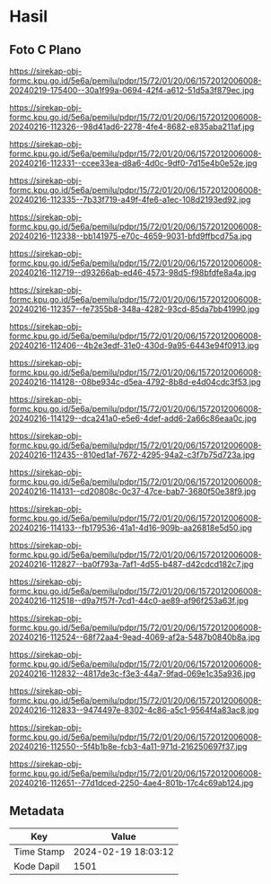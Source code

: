# Hasil

## Foto C Plano

https://sirekap-obj-formc.kpu.go.id/5e6a/pemilu/pdpr/15/72/01/20/06/1572012006008-20240219-175400--30a1f99a-0694-42f4-a612-51d5a3f879ec.jpg

https://sirekap-obj-formc.kpu.go.id/5e6a/pemilu/pdpr/15/72/01/20/06/1572012006008-20240216-112326--98d41ad6-2278-4fe4-8682-e835aba211af.jpg

https://sirekap-obj-formc.kpu.go.id/5e6a/pemilu/pdpr/15/72/01/20/06/1572012006008-20240216-112331--ccee33ea-d8a6-4d0c-9df0-7d15e4b0e52e.jpg

https://sirekap-obj-formc.kpu.go.id/5e6a/pemilu/pdpr/15/72/01/20/06/1572012006008-20240216-112335--7b33f719-a49f-4fe6-a1ec-108d2193ed92.jpg

https://sirekap-obj-formc.kpu.go.id/5e6a/pemilu/pdpr/15/72/01/20/06/1572012006008-20240216-112338--bb141975-e70c-4659-9031-bfd9ffbcd75a.jpg

https://sirekap-obj-formc.kpu.go.id/5e6a/pemilu/pdpr/15/72/01/20/06/1572012006008-20240216-112719--d93266ab-ed46-4573-98d5-f98bfdfe8a4a.jpg

https://sirekap-obj-formc.kpu.go.id/5e6a/pemilu/pdpr/15/72/01/20/06/1572012006008-20240216-112357--fe7355b8-348a-4282-93cd-85da7bb41990.jpg

https://sirekap-obj-formc.kpu.go.id/5e6a/pemilu/pdpr/15/72/01/20/06/1572012006008-20240216-112406--4b2e3edf-31e0-430d-9a95-6443e94f0913.jpg

https://sirekap-obj-formc.kpu.go.id/5e6a/pemilu/pdpr/15/72/01/20/06/1572012006008-20240216-114128--08be934c-d5ea-4792-8b8d-e4d04cdc3f53.jpg

https://sirekap-obj-formc.kpu.go.id/5e6a/pemilu/pdpr/15/72/01/20/06/1572012006008-20240216-114129--dca241a0-e5e6-4def-add6-2a66c86eaa0c.jpg

https://sirekap-obj-formc.kpu.go.id/5e6a/pemilu/pdpr/15/72/01/20/06/1572012006008-20240216-112435--810ed1af-7672-4295-94a2-c3f7b75d723a.jpg

https://sirekap-obj-formc.kpu.go.id/5e6a/pemilu/pdpr/15/72/01/20/06/1572012006008-20240216-114131--cd20808c-0c37-47ce-bab7-3680f50e38f9.jpg

https://sirekap-obj-formc.kpu.go.id/5e6a/pemilu/pdpr/15/72/01/20/06/1572012006008-20240216-114133--fb179536-41a1-4d16-909b-aa26818e5d50.jpg

https://sirekap-obj-formc.kpu.go.id/5e6a/pemilu/pdpr/15/72/01/20/06/1572012006008-20240216-112827--ba0f793a-7af1-4d55-b487-d42cdcd182c7.jpg

https://sirekap-obj-formc.kpu.go.id/5e6a/pemilu/pdpr/15/72/01/20/06/1572012006008-20240216-112518--d9a7f57f-7cd1-44c0-ae89-af96f253a63f.jpg

https://sirekap-obj-formc.kpu.go.id/5e6a/pemilu/pdpr/15/72/01/20/06/1572012006008-20240216-112524--68f72aa4-9ead-4069-af2a-5487b0840b8a.jpg

https://sirekap-obj-formc.kpu.go.id/5e6a/pemilu/pdpr/15/72/01/20/06/1572012006008-20240216-112832--4817de3c-f3e3-44a7-9fad-069e1c35a936.jpg

https://sirekap-obj-formc.kpu.go.id/5e6a/pemilu/pdpr/15/72/01/20/06/1572012006008-20240216-112833--9474497e-8302-4c86-a5c1-9564f4a83ac8.jpg

https://sirekap-obj-formc.kpu.go.id/5e6a/pemilu/pdpr/15/72/01/20/06/1572012006008-20240216-112550--5f4b1b8e-fcb3-4a11-971d-216250697f37.jpg

https://sirekap-obj-formc.kpu.go.id/5e6a/pemilu/pdpr/15/72/01/20/06/1572012006008-20240216-112651--77d1dced-2250-4ae4-801b-17c4c69ab124.jpg


## Metadata

| Key        | Value               |
| ---------- | ------------------- |
| Time Stamp | 2024-02-19 18:03:12 |
| Kode Dapil | 1501                |



